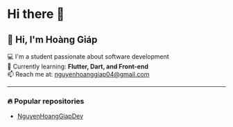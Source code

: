 # Hi there 👋

## 👋 Hi, I'm Hoàng Giáp  

💻 I'm a student passionate about software development  
🌱 Currently learning: **Flutter, Dart, and Front-end**  
📫 Reach me at: [nguyenhoanggiap04@gmail.com](mailto:nguyenhoanggiap04@gmail.com)

---

### 🔥 Popular repositories
- [NguyenHoangGiapDev](https://github.com/NguyenHoangGiapDev)
